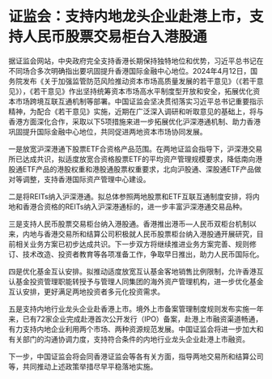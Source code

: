 # 证监会：支持内地龙头企业赴港上市，支持人民币股票交易柜台入港股通

据证监会网站，中央政府完全支持香港长期保持独特地位和优势，习近平总书记在不同场合多次明确指出要巩固提升香港国际金融中心地位。2024年4月12日，国务院发布《关于加强监管防范风险推动资本市场高质量发展的若干意见》（《若干意见》），《若干意见》作出坚持统筹资本市场高水平制度型开放和安全，拓展优化资本市场跨境互联互通机制等部署。中国证监会坚决贯彻落实习近平总书记重要指示精神，为配合《若干意见》实施，近期在广泛深入调研和听取意见的基础上，将与香港方面深化合作，采取以下5项措施来进一步拓展优化沪深港通机制、助力香港巩固提升国际金融中心地位，共同促进两地资本市场协同发展。

一是放宽沪深港通下股票ETF合资格产品范围。在两地证监会指导下，沪深港交易所已达成共识，拟适度放宽合资格股票ETF的平均资产管理规模要求，降低南向港股通ETF产品的港股权重和港股通股票权重要求，北向沪股通、深股通ETF产品做对等调整，支持香港国际资产管理中心建设。

二是将REITs纳入沪深港通。拟总体参照两地股票和ETF互联互通制度安排，将内地和香港合资格的REITs纳入沪深港通标的，进一步丰富沪深港通交易品种。

三是支持人民币股票交易柜台纳入港股通。香港推出港币—人民币双柜台机制以来，内地与香港交易所和结算公司积极就人民币股票柜台纳入港股通开展研究，目前相关业务方案已初步达成共识。下一步双方将继续推进业务方案完善、规则修订、技术改造、投资者教育等各项准备工作，争取早日推出，助力人民币国际化。

四是优化基金互认安排。拟推动适度放宽互认基金客地销售比例限制，允许香港互认基金投资管理职能转授予与管理人同集团的海外资产管理机构，进一步优化基金互认安排，更好满足两地投资者多元化投资需求。

五是支持内地行业龙头企业赴香港上市。境外上市备案管理制度规则发布实施一年来，已有72家企业完成赴港首次公开发行（IPO）备案，赴港上市融资渠道畅通，有力支持内地企业利用两个市场、两种资源规范发展。中国证监会将进一步加大和有关部门的沟通协调力度，支持符合条件的内地行业龙头企业赴港上市融资。

下一步，中国证监会将会同香港证监会等各有关方面，指导两地交易所和结算公司等，共同推动上述政策举措尽早平稳落地实施。

